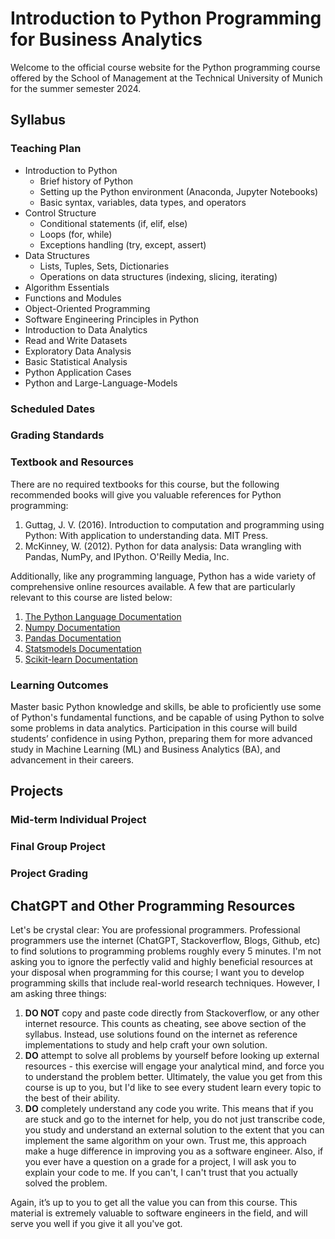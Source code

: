 # Introduction to Python Programming for Business Analytics
Welcome to the official course website for the Python programming course offered by the School of Management at the Technical University of Munich for the summer semester 2024.

## Syllabus

### Teaching Plan
- Introduction to Python
  - Brief history of Python
  - Setting up the Python environment (Anaconda, Jupyter Notebooks)
  - Basic syntax, variables, data types, and operators
- Control Structure
  - Conditional statements (if, elif, else)
  - Loops (for, while)
  - Exceptions handling (try, except, assert)
- Data Structures
  - Lists, Tuples, Sets, Dictionaries
  - Operations on data structures (indexing, slicing, iterating)
- Algorithm Essentials
- Functions and Modules
- Object-Oriented Programming
- Software Engineering Principles in Python
- Introduction to Data Analytics
- Read and Write Datasets
- Exploratory Data Analysis
- Basic Statistical Analysis
- Python Application Cases
- Python and Large-Language-Models

### Scheduled Dates

### Grading Standards

### Textbook and Resources
There are no required textbooks for this course, but the following recommended books will give
you valuable references for Python programming:
1. Guttag, J. V. (2016). Introduction to computation and programming using Python: With application to understanding data. MIT Press.
2. McKinney, W. (2012). Python for data analysis: Data wrangling with Pandas, NumPy, and IPython. O'Reilly Media, Inc.

Additionally, like any programming language, Python has a wide variety of comprehensive
online resources available. A few that are particularly relevant to this course are listed below:
1. [The Python Language Documentation](https://www.python.org/doc/)
2. [Numpy Documentation](https://numpy.org/doc/stable/index.html)
3. [Pandas Documentation](https://pandas.pydata.org/)
4. [Statsmodels Documentation](https://www.statsmodels.org/stable/index.html)
5. [Scikit-learn Documentation](https://scikit-learn.org/stable/)

### Learning Outcomes
Master basic Python knowledge and skills, be able to proficiently use some of Python's fundamental functions, and be capable of using Python to solve some problems in data analytics. Participation in this course will build students’ confidence in using Python, preparing them for more advanced study in Machine Learning (ML) and Business Analytics (BA), and advancement in their careers.

## Projects

### Mid-term Individual Project

### Final Group Project

### Project Grading

## ChatGPT and Other Programming Resources
Let's be crystal clear: You are professional programmers. Professional programmers use the
internet (ChatGPT, Stackoverflow, Blogs, Github, etc) to find solutions to programming problems roughly
every 5 minutes. I'm not asking you to ignore the perfectly valid and highly beneficial resources
at your disposal when programming for this course; I want you to develop programming skills
that include real-world research techniques. However, I am asking three things:

1. **DO NOT** copy and paste code directly from Stackoverflow, or any other internet resource.
This counts as cheating, see above section of the syllabus. Instead, use solutions found on the
internet as reference implementations to study and help craft your own solution.
2. **DO** attempt to solve all problems by yourself before looking up external resources - this
exercise will engage your analytical mind, and force you to understand the problem better.
Ultimately, the value you get from this course is up to you, but I'd like to see every student learn
every topic to the best of their ability.
3. **DO** completely understand any code you write. This means that if you are stuck and go to the
internet for help, you do not just transcribe code, you study and understand an external solution
to the extent that you can implement the same algorithm on your own. Trust me, this approach
make a huge difference in improving you as a software engineer. Also, if you ever have a
question on a grade for a project, I will ask you to explain your code to me. If you can't, I can't
trust that you actually solved the problem.

Again, it’s up to you to get all the value you can from this course. This material is extremely
valuable to software engineers in the field, and will serve you well if you give it all you've got.

